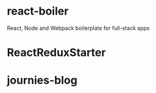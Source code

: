 # react-boiler
React, Node and Webpack boilerplate for full-stack apps
# ReactReduxStarter
# journies-blog
